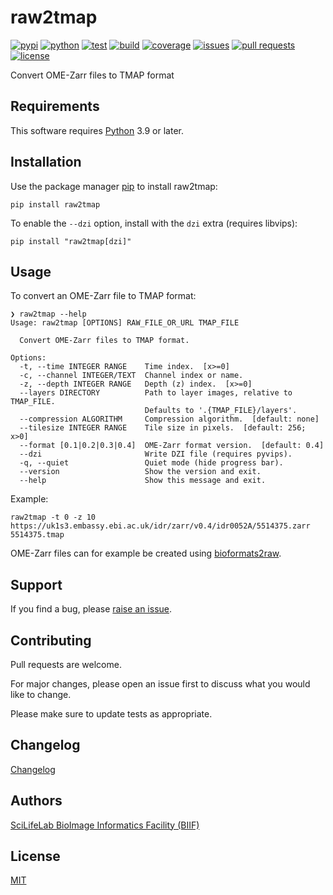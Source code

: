 # raw2tmap

[![pypi](https://img.shields.io/pypi/v/raw2tmap?label=pypi)](https://pypi.org/project/raw2tmap/)
[![python](https://img.shields.io/pypi/pyversions/raw2tmap?label=python)](https://www.python.org)
[![test](https://img.shields.io/github/actions/workflow/status/TissUUmaps/raw2tmap/test.yml?label=test)](https://github.com/TissUUmaps/raw2tmap/actions/workflows/test.yml)
[![build](https://img.shields.io/github/actions/workflow/status/TissUUmaps/raw2tmap/build-and-publish.yml?label=build)](https://github.com/TissUUmaps/raw2tmap/actions/workflows/build-and-publish.yml)
[![coverage](https://img.shields.io/codecov/c/gh/TissUUmaps/raw2tmap?label=coverage)](https://app.codecov.io/gh/TissUUmaps/raw2tmap)
[![issues](https://img.shields.io/github/issues/TissUUmaps/raw2tmap?label=issues)](https://github.com/TissUUmaps/raw2tmap/issues)
[![pull requests](https://img.shields.io/github/issues-pr/TissUUmaps/raw2tmap?label=pull%20requests)](https://github.com/TissUUmaps/raw2tmap/pulls)
[![license](https://img.shields.io/github/license/TissUUmaps/raw2tmap?label=license)](https://github.com/TissUUmaps/raw2tmap/blob/main/LICENSE)

Convert OME-Zarr files to TMAP format

## Requirements

This software requires [Python](https://www.python.org) 3.9 or later.

## Installation

Use the package manager [pip](https://pip.pypa.io) to install raw2tmap:

    pip install raw2tmap

To enable the `--dzi` option, install with the `dzi` extra (requires libvips):

    pip install "raw2tmap[dzi]"

## Usage

To convert an OME-Zarr file to TMAP format:

    ❯ raw2tmap --help
    Usage: raw2tmap [OPTIONS] RAW_FILE_OR_URL TMAP_FILE

      Convert OME-Zarr files to TMAP format.

    Options:
      -t, --time INTEGER RANGE    Time index.  [x>=0]
      -c, --channel INTEGER/TEXT  Channel index or name.
      -z, --depth INTEGER RANGE   Depth (z) index.  [x>=0]
      --layers DIRECTORY          Path to layer images, relative to TMAP_FILE.
                                  Defaults to '.{TMAP_FILE}/layers'.
      --compression ALGORITHM     Compression algorithm.  [default: none]
      --tilesize INTEGER RANGE    Tile size in pixels.  [default: 256; x>0]
      --format [0.1|0.2|0.3|0.4]  OME-Zarr format version.  [default: 0.4]
      --dzi                       Write DZI file (requires pyvips).
      -q, --quiet                 Quiet mode (hide progress bar).
      --version                   Show the version and exit.
      --help                      Show this message and exit.

Example:

    raw2tmap -t 0 -z 10 https://uk1s3.embassy.ebi.ac.uk/idr/zarr/v0.4/idr0052A/5514375.zarr 5514375.tmap

OME-Zarr files can for example be created using [bioformats2raw](https://github.com/glencoesoftware/bioformats2raw).

## Support

If you find a bug, please [raise an issue](https://github.com/TissUUmaps/raw2tmap/issues/new).

## Contributing

Pull requests are welcome.

For major changes, please open an issue first to discuss what you would like to change.

Please make sure to update tests as appropriate.

## Changelog

[Changelog](https://github.com/TissUUmaps/raw2tmap/blob/main/CHANGELOG.md)

## Authors

[SciLifeLab BioImage Informatics Facility (BIIF)](https://biifsweden.github.io)

## License

[MIT](https://github.com/TissUUmaps/raw2tmap/blob/main/LICENSE)
